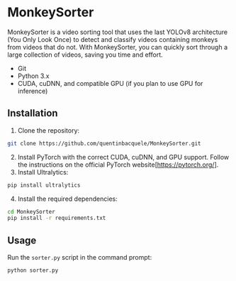 # MonkeySorter
MonkeySorter is a video sorting tool that uses the last YOLOv8 architecture (You Only Look Once) to detect and classify videos containing monkeys from videos that do not. With MonkeySorter, you can quickly sort through a large collection of videos, saving you time and effort.

- Git
- Python 3.x
- CUDA, cuDNN, and compatible GPU (if you plan to use GPU for inference)

## Installation

1. Clone the repository:

```bash
git clone https://github.com/quentinbacquele/MonkeySorter.git
``` 
2. Install PyTorch with the correct CUDA, cuDNN, and GPU support. Follow the instructions on the official PyTorch website[https://pytorch.org/].
3. Install Ultralytics:

```bash
pip install ultralytics
```
4. Install the required dependencies:

```bash
cd MonkeySorter
pip install -r requirements.txt
```
## Usage 

Run the `sorter.py` script in the command prompt:
```bash
python sorter.py
``` 

